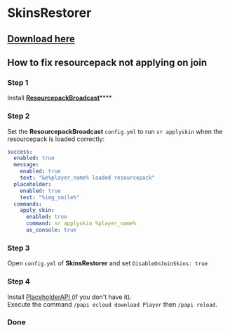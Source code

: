 # SkinsRestorer

## [Download here](https://www.spigotmc.org/resources/skinsrestorer.2124/)

## How to fix resourcepack not applying on join

### Step 1

Install [**ResourcepackBroadcast**](https://www.spigotmc.org/resources/resourcepackbroadcast.88318/)\*\*\*\*

### Step 2

Set the **ResourcepackBroadcast** `config.yml` to run `sr applyskin` when the resourcepack is loaded correctly:

```yaml
success:
  enabled: true
  message:
    enabled: true
    text: "&e%player_name% loaded resourcepack"
  placeholder:
    enabled: true
    text: "%img_smile%"
  commands:
    apply_skin:
      enabled: true
      command: sr applyskin %player_name%
      as_console: true
```

### Step 3

Open `config.yml` of **SkinsRestorer** and set `DisableOnJoinSkins: true`

### Step 4

Install [PlaceholderAPI ](https://www.spigotmc.org/resources/placeholderapi.6245/)\(if you don't have it\).  
Execute the command `/papi ecloud download Player` then `/papi reload`.

### Done

